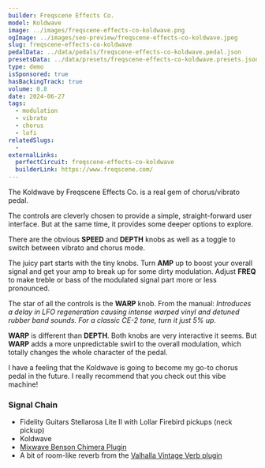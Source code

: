 ```yaml
---
builder: Freqscene Effects Co.
model: Koldwave
image: ../images/freqscene-effects-co-koldwave.png
ogImage: ../images/seo-preview/freqscene-effects-co-koldwave.jpeg
slug: freqscene-effects-co-koldwave
pedalData: ../data/pedals/freqscene-effects-co-koldwave.pedal.json
presetsData: ../data/presets/freqscene-effects-co-koldwave.presets.json
type: demo
isSponsored: true
hasBackingTrack: true
volume: 0.8
date: 2024-06-27
tags:
  - modulation
  - vibrato
  - chorus
  - lofi
relatedSlugs:
  -
externalLinks:
  perfectCircuit: freqscene-effects-co-koldwave
  builderLink: https://www.freqscene.com/
---
```


The Koldwave by Freqscene Effects Co. is a real gem of chorus/vibrato pedal.

The controls are cleverly chosen to provide a simple, straight-forward user interface. But at the same time, it provides some deeper options to explore.

There are the obvious **SPEED** and **DEPTH** knobs as well as a toggle to switch between vibrato and chorus mode.

The juicy part starts with the tiny knobs. Turn **AMP** up to boost your overall signal and get your amp to break up for some dirty modulation. Adjust **FREQ** to make treble or bass of the modulated signal part more or less pronounced.

The star of all the controls is the **WARP** knob. From the manual: _Introduces a delay in LFO regeneration causing intense warped vinyl and detuned rubber band sounds. For a classic CE-2 tone, turn it just 5% up._

**WARP** is different than **DEPTH**. Both knobs are very interactive it seems. But **WARP** adds a more unpredictable swirl to the overall modulation, which totally changes the whole character of the pedal.

I have a feeling that the Koldwave is going to become my go-to chorus pedal in the future. I really recommend that you check out this vibe machine!

### Signal Chain

- Fidelity Guitars Stellarosa Lite II with Lollar Firebird pickups (neck pickup)
- Koldwave
- [Mixwave Benson Chimera Plugin](https://www.mixwave.net/products/benson-chimera)
- A bit of room-like reverb from the [Valhalla Vintage Verb plugin](https://valhalladsp.com/shop/reverb/valhalla-vintage-verb/)
